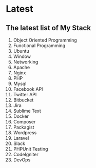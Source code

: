 
# Latest

## The latest list of My Stack
1. Object Oriented Programming
2. Functional Programming
3. Ubuntu
4. Window
5. Networking
6. Apache
7. Nginx
8. PHP
9. Mysql
10. Facebook API
11. Twitter API
12. Bitbucket
13. Jira
14. Sublime Text
15. Docker
16. Composer
17. Packagist
18. Wordpress
19. Laravel
20. Slack
21. PHPUnit Testing
22. CodeIgniter
23. DevOps